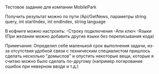 Тестовое задание для компании MobilePark

Получить результат можно по пути /Api/GetNews, параметры string query, int startIndex, int endIndex, string language

В кофниге можно настроить:
-Строку подключения
-Апи ключ
-Языки (При желании можно добавить другие языки без переписывания кода)

Примечания:
Определил себе маленькой срок выполнения задачи, из-за отсутствия удобной связи с техническим специалистом пришлось сделать несколько "домыслов" и опустить некоторые вещи, которые я считаю можно было сделать по-другому (например логирование ошибок при неверном вводе и т.д.)

